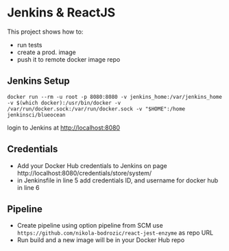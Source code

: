 # Jenkins & ReactJS

This project shows how to:
- run tests
- create a prod. image
- push it to remote docker image repo

## Jenkins Setup

``
docker run --rm -u root -p 8080:8080 -v jenkins_home:/var/jenkins_home -v $(which docker):/usr/bin/docker -v /var/run/docker.sock:/var/run/docker.sock -v "$HOME":/home jenkinsci/blueocean
``

login to Jenkins at <http://localhost:8080>

## Credentials

- Add your Docker Hub credentials to Jenkins on page http://localhost:8080/credentials/store/system/
- in Jenkinsfile in line 5 add credentials ID, and username for docker hub in line 6

## Pipeline

- Create pipeline using option pipeline from SCM use `https://github.com/nikola-bodrozic/react-jest-enzyme` as repo URL
- Run build and a new image will be in your Docker Hub repo
